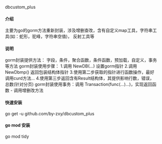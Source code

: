 dbcustom_plus

#### 介绍
主要为go的gorm方法重新封装，涉及增删查改，含有自定义map工具，字符串工具(如：蛇形，驼峰，字符串空值)，
    反射工具等

#### 说明
gorm封装提供方法： 字段，条件，聚合函数，条件函数，预加载，自定义，事务等方法
gorm封装使用步骤： 1.调用 NewDB(...) 设置gorm指针
                2.调用 NewDbmp() 返回包装结构体指针
                3.使用第二步获取的指针进行函数操作，最好调用curd方法...
                4.使用第三步返回含有Result结构体，其提供影响行数，错误，总数(针对分页)
gorm封装使用事务：调用 Transaction(func(...)...)，实现返回函数 - 调用增删改方法

#### 快速安装
go get -u github.com/by-zxy/dbcustom_plus

#### go mod 安装
go mod tidy

